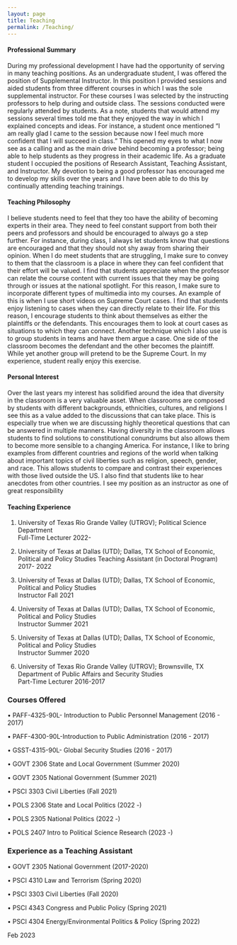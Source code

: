 ```yaml
---
layout: page
title: Teaching
permalink: /Teaching/
---
```


#### Professional Summary
During my professional development I have had the opportunity of serving in many teaching positions. As an undergraduate student, I was offered the position of Supplemental Instructor. In this position I provided sessions and aided students from three different courses in which I was the sole supplemental instructor. For these courses I was selected by the instructing professors to help during and outside class. The sessions conducted were regularly attended by students. As a note, students that would attend my sessions several times told me that they enjoyed the way in which I explained concepts and ideas. For instance, a student once mentioned “I am really glad I came to the session because now I feel much more confident that I will succeed in class.” This opened my eyes to what I now see as a calling and as the main drive behind becoming a professor; being able to help students as they progress in their academic life. As a graduate student I occupied the positions of Research Assistant, Teaching Assistant, and Instructor. My devotion to being a good professor has encouraged me to develop my skills over the years and I have been able to do this by continually attending teaching trainings.
#### Teaching Philosophy 
I believe students need to feel that they too have the ability of becoming experts in their area. They need to feel constant support from both their peers and professors and should be encouraged to always go a step further. For instance, during class, I always let students know that questions are encouraged and that they should not shy away from sharing their opinion. When I do meet students that are struggling, I make sure to convey to them that the classroom is a place in where they can feel confident that their effort will be valued. I find that students appreciate when the professor can relate the course content with current issues that they may be going through or issues at the national spotlight. For this reason, I make sure to incorporate different types of multimedia into my courses. An example of this is when I use short videos on Supreme Court cases. I find that students enjoy listening to cases when they can directly relate to their life. For this reason, I encourage students to think about themselves as either the plaintiffs or the defendants. This encourages them to look at court cases as situations to which they can connect. Another technique which I also use is to group students in teams and have them argue a case. One side of the classroom becomes the defendant and the other becomes the plaintiff. While yet another group will pretend to be the Supreme Court. In my experience, student really enjoy this exercise.
#### Personal Interest
Over the last years my interest has solidified around the idea that diversity in the classroom is a very valuable asset. When classrooms are composed by students with different backgrounds, ethnicities, cultures, and religions I see this as a value added to the discussions that can take place. This is especially true when we are discussing highly theoretical questions that can be answered in multiple manners. Having diversity in the classroom allows students to find solutions to constitutional conundrums but also allows them to become more sensible to a changing America. For instance, I like to bring examples from different countries and regions of the world when talking about important topics of civil liberties such as religion, speech, gender, and race. This allows students to compare and contrast their experiences with those lived outside
the US. I also find that students like to hear anecdotes from other countries. I see my position as an instructor as one of great responsibility



#### Teaching Experience 

1. University of Texas Rio Grande Valley (UTRGV); Political Science Department  
Full-Time Lecturer         2022-
 
2. University of Texas at Dallas (UTD); Dallas, TX School of Economic, Political and Policy Studies
Teaching Assistant (in Doctoral Program)                2017- 2022 
 
3. University of Texas at Dallas (UTD); Dallas, TX School of Economic, Political and Policy Studies          
Instructor         Fall 2021 

4. University of Texas at Dallas (UTD); Dallas, TX School of Economic, Political and Policy Studies          
Instructor         Summer 2021 

5. University of Texas at Dallas (UTD); Dallas, TX School of Economic, Political and Policy Studies          
Instructor         Summer 2020 
 
6. University of Texas Rio Grande Valley (UTRGV); Brownsville, TX Department of Public Affairs and Security Studies  
Part-Time Lecturer         2016-2017 
 
 
### Courses Offered   

• PAFF-4325-90L- Introduction to Public Personnel Management (2016 - 2017) 

• PAFF-4300-90L-Introduction to Public Administration        (2016 - 2017) 

• GSST-4315-90L- Global Security Studies                     (2016 - 2017) 

• GOVT 2306 State and Local Government                       (Summer 2020) 

• GOVT 2305 National Government                              (Summer 2021) 

• PSCI 3303 Civil Liberties                                  (Fall 2021)

• POLS 2306 State and Local Politics                         (2022 -) 

• POLS 2305 National Politics                                (2022 -) 

• POLS 2407 Intro to Political Science Research              (2023 -) 



### Experience as a Teaching Assistant

• GOVT 2305 National Government                     (2017-2020)

• PSCI   4310  Law and Terrorism                    (Spring 2020) 

• PSCI   3303 Civil Liberties                        (Fall 2020) 

• PSCI   4343 Congress and Public Policy             (Spring 2021) 

• PSCI   4304 Energy/Environmental Politics & Policy (Spring 2022)

Feb 2023
